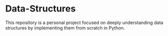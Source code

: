 # Data-Structures
This repository is a personal project focused on deeply understanding data structures by implementing them from scratch in Python.
